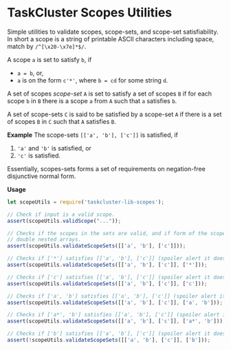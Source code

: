 TaskCluster Scopes Utilities
============================

Simple utilities to validate scopes, scope-sets, and scope-set satisfiability.
In short a scope is a string of printable ASCII characters including space,
match by `/^[\x20-\x7e]*$/`.

A scope `a` is set to satisfy `b`, if
 * `a = b`, or,
 * `a` is on the form `c'*'`, where `b = cd` for some string `d`.

A set of scopes _scope-set_ `A` is set to satisfy a set of scopes `B`
if for each scope `b` in `B` there is a scope `a` from `A` such that
`a` satisfies `b`.

A set of scope-sets `C` is said to be satisfied by a scope-set `A` if there is
a set of scopes `B` in `C` such that `A` satisfies `B`.

**Example**
The scope-sets `[['a', 'b'], ['c']]` is satisfied, if
 1. `'a'` and `'b'` is satisfied, or
 2. `'c'` is satisfied.

Essentially, scopes-sets forms a set of requirements on negation-free
disjunctive normal form.


**Usage**
```js
let scopeUtils = require('taskcluster-lib-scopes');

// Check if input is a valid scope.
assert(scopeUtils.validScope("..."));

// Checks if the scopes in the sets are valid, and if form of the scope-sets is
// double nested arrays.
assert(scopeUtils.validateScopeSets([['a', 'b'], ['c']]));

// Checks if ['*'] satisfies [['a', 'b'], ['c']] (spoiler alert it does)
assert(scopeUtils.validateScopeSets([['a', 'b'], ['c']], ['*']));

// Checks if ['c'] satisfies [['a', 'b'], ['c']] (spoiler alert it does)
assert(scopeUtils.validateScopeSets([['a', 'b'], ['c']], ['c']));

// Checks if ['a', 'b'] satisfies [['a', 'b'], ['c']] (spoiler alert it does)
assert(scopeUtils.validateScopeSets([['a', 'b'], ['c']], ['a', 'b']));

// Checks if ['a*', 'b'] satisfies [['a', 'b'], ['c']] (spoiler alert it does)
assert(scopeUtils.validateScopeSets([['a', 'b'], ['c']], ['a*', 'b']));

// Checks if ['b'] satisfies [['a', 'b'], ['c']] (spoiler alert it doesn't)
assert(!scopeUtils.validateScopeSets([['a', 'b'], ['c']], ['b']));
```